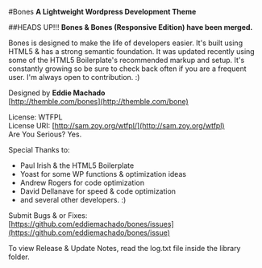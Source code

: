#Bones
**A Lightweight Wordpress Development Theme**


##HEADS UP!!!
**Bones & Bones (Responsive Edition) have been merged.**

Bones is designed to make the life of developers easier. It's built
using HTML5 & has a strong semantic foundation. It was updated recently
using some of the HTML5 Boilerplate's recommended markup and setup.
It's constantly growing so be sure to check back often if you are a
frequent user. I'm always open to contribution. :)

Designed by **Eddie Machado**  
[http://themble.com/bones](http://themble.com/bone)

License: WTFPL  
License URI: [http://sam.zoy.org/wtfpl/](http://sam.zoy.org/wtfpl)  
Are You Serious? Yes.  

Special Thanks to:

* Paul Irish & the HTML5 Boilerplate
* Yoast for some WP functions & optimization ideas
* Andrew Rogers for code optimization
* David Dellanave for speed & code optimization
* and several other developers. :)

Submit Bugs & or Fixes:  
[https://github.com/eddiemachado/bones/issues](https://github.com/eddiemachado/bones/issue)

To view Release & Update Notes, read the log.txt file inside
the library folder.
